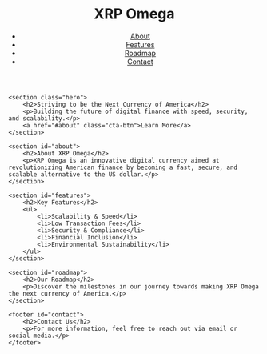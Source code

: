 <!DOCTYPE html>
<html lang="en">
<head>
    <meta charset="UTF-8">
    <meta name="viewport" content="width=device-width, initial-scale=1.0">
    <meta name="description" content="XRP Omega - The Next Currency of America">
    <title>XRP Omega - Striving to be the Next Currency of America</title>
    <link rel="stylesheet" href="styles.css">
</head>
<body>
    <header>
        <div class="logo">
            <h1>XRP Omega</h1>
        </div>
        <nav>
            <ul>
                <li><a href="#about">About</a></li>
                <li><a href="#features">Features</a></li>
                <li><a href="#roadmap">Roadmap</a></li>
                <li><a href="#contact">Contact</a></li>
            </ul>
        </nav>
    </header>

    <section class="hero">
        <h2>Striving to be the Next Currency of America</h2>
        <p>Building the future of digital finance with speed, security, and scalability.</p>
        <a href="#about" class="cta-btn">Learn More</a>
    </section>

    <section id="about">
        <h2>About XRP Omega</h2>
        <p>XRP Omega is an innovative digital currency aimed at revolutionizing American finance by becoming a fast, secure, and scalable alternative to the US dollar.</p>
    </section>

    <section id="features">
        <h2>Key Features</h2>
        <ul>
            <li>Scalability & Speed</li>
            <li>Low Transaction Fees</li>
            <li>Security & Compliance</li>
            <li>Financial Inclusion</li>
            <li>Environmental Sustainability</li>
        </ul>
    </section>

    <section id="roadmap">
        <h2>Our Roadmap</h2>
        <p>Discover the milestones in our journey towards making XRP Omega the next currency of America.</p>
    </section>

    <footer id="contact">
        <h2>Contact Us</h2>
        <p>For more information, feel free to reach out via email or social media.</p>
    </footer>
</body>
</html>
